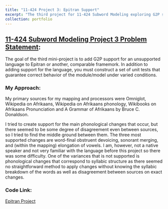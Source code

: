 ```yaml
---
title: "11-424 Project 3: Epitran Support"
excerpt: "The third project for 11-424 Subword Modeling exploring G2P support."
collection: portfolio
---
```


## [11-424 Subword Modeling Project 3 Problem Statement](https://dmort27.github.io/subwordmodeling/assignments/project3.html): 

The goal of the third mini-project is to add G2P support for an unsupported language to Epitran or another, comparable framemork. In addition to adding support for the language, you must construct a set of unit tests that guarantee correct behavior of the module/model under varied conditions.

### My Approach: 
My primary sources for my mapping and processors were Omniglot, Wikipedia on Afrikaans, Wikipedia on Afrikaans phonology, Wikibooks on Afrikaans Pronunciation and A Grammar of Afrikaans by Bruce C. Donaldson.

I tried to create support for the main phonological changes that occur, but there seemed to be some degree of disagreement even between sources, so I tried to find the middle ground between them. The three most supported changes are word-final obstruent devoicing, sonorant merging, and (within the mapping) elongation of vowels. I am, however, not a native speaker and not very familiar with the language before this project so there was some difficulty. One of the variances that is not supported is phonological changes that correspond to syllabic structure as there seemed no straightforward method to apply changes without knowing the syllabic breakdown of the words as well as disagreement between sources on exact changes.

### Code Link: 
[Epitran Project](https://github.com/dmort27/epitran)  
